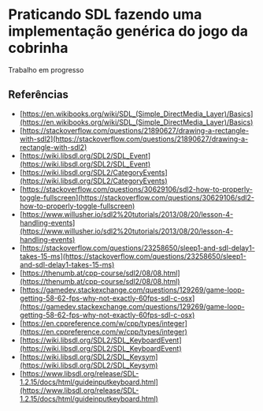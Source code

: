 # Praticando SDL fazendo uma implementação genérica do jogo da cobrinha

Trabalho em progresso


## Referências

* [https://en.wikibooks.org/wiki/SDL_(Simple_DirectMedia_Layer)/Basics](https://en.wikibooks.org/wiki/SDL_(Simple_DirectMedia_Layer)/Basics)
* [https://stackoverflow.com/questions/21890627/drawing-a-rectangle-with-sdl2](https://stackoverflow.com/questions/21890627/drawing-a-rectangle-with-sdl2)
* [https://wiki.libsdl.org/SDL2/SDL_Event](https://wiki.libsdl.org/SDL2/SDL_Event)
* [https://wiki.libsdl.org/SDL2/CategoryEvents](https://wiki.libsdl.org/SDL2/CategoryEvents)
* [https://stackoverflow.com/questions/30629106/sdl2-how-to-properly-toggle-fullscreen](https://stackoverflow.com/questions/30629106/sdl2-how-to-properly-toggle-fullscreen)
* [https://www.willusher.io/sdl2%20tutorials/2013/08/20/lesson-4-handling-events](https://www.willusher.io/sdl2%20tutorials/2013/08/20/lesson-4-handling-events)
* [https://stackoverflow.com/questions/23258650/sleep1-and-sdl-delay1-takes-15-ms](https://stackoverflow.com/questions/23258650/sleep1-and-sdl-delay1-takes-15-ms)
* [https://thenumb.at/cpp-course/sdl2/08/08.html](https://thenumb.at/cpp-course/sdl2/08/08.html)
* [https://gamedev.stackexchange.com/questions/129269/game-loop-getting-58-62-fps-why-not-exactly-60fps-sdl-c-osx](https://gamedev.stackexchange.com/questions/129269/game-loop-getting-58-62-fps-why-not-exactly-60fps-sdl-c-osx)
* [https://en.cppreference.com/w/cpp/types/integer](https://en.cppreference.com/w/cpp/types/integer)
* [https://wiki.libsdl.org/SDL2/SDL_KeyboardEvent](https://wiki.libsdl.org/SDL2/SDL_KeyboardEvent)
* [https://wiki.libsdl.org/SDL2/SDL_Keysym](https://wiki.libsdl.org/SDL2/SDL_Keysym)
* [https://www.libsdl.org/release/SDL-1.2.15/docs/html/guideinputkeyboard.html](https://www.libsdl.org/release/SDL-1.2.15/docs/html/guideinputkeyboard.html)
